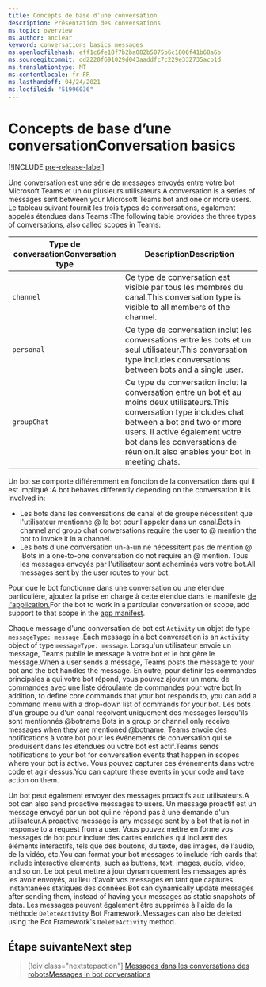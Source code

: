 ```yaml
---
title: Concepts de base d’une conversation
description: Présentation des conversations
ms.topic: overview
ms.author: anclear
keyword: conversations basics messages
ms.openlocfilehash: eff1c6fe18f7b2ba082b5075b6c1806f41b68a6b
ms.sourcegitcommit: dd2220f691029d043aaddfc7c229e332735acb1d
ms.translationtype: MT
ms.contentlocale: fr-FR
ms.lasthandoff: 04/24/2021
ms.locfileid: "51996036"
---
```

# <a name="conversation-basics"></a><span data-ttu-id="62a61-103">Concepts de base d’une conversation</span><span class="sxs-lookup"><span data-stu-id="62a61-103">Conversation basics</span></span>

[!INCLUDE [pre-release-label](~/includes/v4-to-v3-pointer-bots.md)]

<span data-ttu-id="62a61-104">Une conversation est une série de messages envoyés entre votre bot Microsoft Teams et un ou plusieurs utilisateurs.</span><span class="sxs-lookup"><span data-stu-id="62a61-104">A conversation is a series of messages sent between your Microsoft Teams bot and one or more users.</span></span> <span data-ttu-id="62a61-105">Le tableau suivant fournit les trois types de conversations, également appelés étendues dans Teams :</span><span class="sxs-lookup"><span data-stu-id="62a61-105">The following table provides the three types of conversations, also called scopes in Teams:</span></span>

| <span data-ttu-id="62a61-106">Type de conversation</span><span class="sxs-lookup"><span data-stu-id="62a61-106">Conversation type</span></span> | <span data-ttu-id="62a61-107">Description</span><span class="sxs-lookup"><span data-stu-id="62a61-107">Description</span></span> |
| ------- | ----------- |
| `channel` | <span data-ttu-id="62a61-108">Ce type de conversation est visible par tous les membres du canal.</span><span class="sxs-lookup"><span data-stu-id="62a61-108">This conversation type is visible to all members of the channel.</span></span> |
| `personal` | <span data-ttu-id="62a61-109">Ce type de conversation inclut les conversations entre les bots et un seul utilisateur.</span><span class="sxs-lookup"><span data-stu-id="62a61-109">This conversation type includes conversations between bots and a single user.</span></span> |
| `groupChat` | <span data-ttu-id="62a61-110">Ce type de conversation inclut la conversation entre un bot et au moins deux utilisateurs.</span><span class="sxs-lookup"><span data-stu-id="62a61-110">This conversation type includes chat between a bot and two or more users.</span></span> <span data-ttu-id="62a61-111">Il active également votre bot dans les conversations de réunion.</span><span class="sxs-lookup"><span data-stu-id="62a61-111">It also enables your bot in meeting chats.</span></span> |

<span data-ttu-id="62a61-112">Un bot se comporte différemment en fonction de la conversation dans qui il est impliqué :</span><span class="sxs-lookup"><span data-stu-id="62a61-112">A bot behaves differently depending on the conversation it is involved in:</span></span>

* <span data-ttu-id="62a61-113">Les bots dans les conversations de canal et de groupe nécessitent que l'utilisateur mentionne @ le bot pour l'appeler dans un canal.</span><span class="sxs-lookup"><span data-stu-id="62a61-113">Bots in channel and group chat conversations require the user to @ mention the bot to invoke it in a channel.</span></span>
* <span data-ttu-id="62a61-114">Les bots d'une conversation un-à-un ne nécessitent pas de mention @ .</span><span class="sxs-lookup"><span data-stu-id="62a61-114">Bots in a one-to-one conversation do not require an @ mention.</span></span> <span data-ttu-id="62a61-115">Tous les messages envoyés par l'utilisateur sont acheminés vers votre bot.</span><span class="sxs-lookup"><span data-stu-id="62a61-115">All messages sent by the user routes to your bot.</span></span>

<span data-ttu-id="62a61-116">Pour que le bot fonctionne dans une conversation ou une étendue particulière, ajoutez la prise en charge à cette étendue dans le manifeste [de l'application.](~/resources/schema/manifest-schema.md)</span><span class="sxs-lookup"><span data-stu-id="62a61-116">For the bot to work in a particular conversation or scope, add support to that scope in the [app manifest](~/resources/schema/manifest-schema.md).</span></span>

<span data-ttu-id="62a61-117">Chaque message d'une conversation de bot est `Activity` un objet de type `messageType: message` .</span><span class="sxs-lookup"><span data-stu-id="62a61-117">Each message in a bot conversation is an `Activity` object of type `messageType: message`.</span></span> <span data-ttu-id="62a61-118">Lorsqu'un utilisateur envoie un message, Teams publie le message à votre bot et le bot gère le message.</span><span class="sxs-lookup"><span data-stu-id="62a61-118">When a user sends a message, Teams posts the message to your bot and the bot handles the message.</span></span> <span data-ttu-id="62a61-119">En outre, pour définir les commandes principales à qui votre bot répond, vous pouvez ajouter un menu de commandes avec une liste déroulante de commandes pour votre bot.</span><span class="sxs-lookup"><span data-stu-id="62a61-119">In addition, to define core commands that your bot responds to, you can add a command menu with a drop-down list of commands for your bot.</span></span> <span data-ttu-id="62a61-120">Les bots d'un groupe ou d'un canal reçoivent uniquement des messages lorsqu'ils sont mentionnés @botname.</span><span class="sxs-lookup"><span data-stu-id="62a61-120">Bots in a group or channel only receive messages when they are mentioned @botname.</span></span> <span data-ttu-id="62a61-121">Teams envoie des notifications à votre bot pour les événements de conversation qui se produisent dans les étendues où votre bot est actif.</span><span class="sxs-lookup"><span data-stu-id="62a61-121">Teams sends notifications to your bot for conversation events that happen in scopes where your bot is active.</span></span> <span data-ttu-id="62a61-122">Vous pouvez capturer ces événements dans votre code et agir dessus.</span><span class="sxs-lookup"><span data-stu-id="62a61-122">You can capture these events in your code and take action on them.</span></span> 

<span data-ttu-id="62a61-123">Un bot peut également envoyer des messages proactifs aux utilisateurs.</span><span class="sxs-lookup"><span data-stu-id="62a61-123">A bot can also send proactive messages to users.</span></span> <span data-ttu-id="62a61-124">Un message proactif est un message envoyé par un bot qui ne répond pas à une demande d'un utilisateur.</span><span class="sxs-lookup"><span data-stu-id="62a61-124">A proactive message is any message sent by a bot that is not in response to a request from a user.</span></span> <span data-ttu-id="62a61-125">Vous pouvez mettre en forme vos messages de bot pour inclure des cartes enrichies qui incluent des éléments interactifs, tels que des boutons, du texte, des images, de l'audio, de la vidéo, etc.</span><span class="sxs-lookup"><span data-stu-id="62a61-125">You can format your bot messages to include rich cards that include interactive elements, such as buttons, text, images, audio, video, and so on.</span></span> <span data-ttu-id="62a61-126">Le bot peut mettre à jour dynamiquement les messages après les avoir envoyés, au lieu d'avoir vos messages en tant que captures instantanées statiques des données.</span><span class="sxs-lookup"><span data-stu-id="62a61-126">Bot can dynamically update messages after sending them, instead of having your messages as static snapshots of data.</span></span> <span data-ttu-id="62a61-127">Les messages peuvent également être supprimés à l'aide de la méthode `DeleteActivity` Bot Framework.</span><span class="sxs-lookup"><span data-stu-id="62a61-127">Messages can also be deleted using the Bot Framework's `DeleteActivity` method.</span></span>

## <a name="next-step"></a><span data-ttu-id="62a61-128">Étape suivante</span><span class="sxs-lookup"><span data-stu-id="62a61-128">Next step</span></span>

> [!div class="nextstepaction"]
> [<span data-ttu-id="62a61-129">Messages dans les conversations des robots</span><span class="sxs-lookup"><span data-stu-id="62a61-129">Messages in bot conversations</span></span>](~/bots/how-to/conversations/conversation-messages.md)
